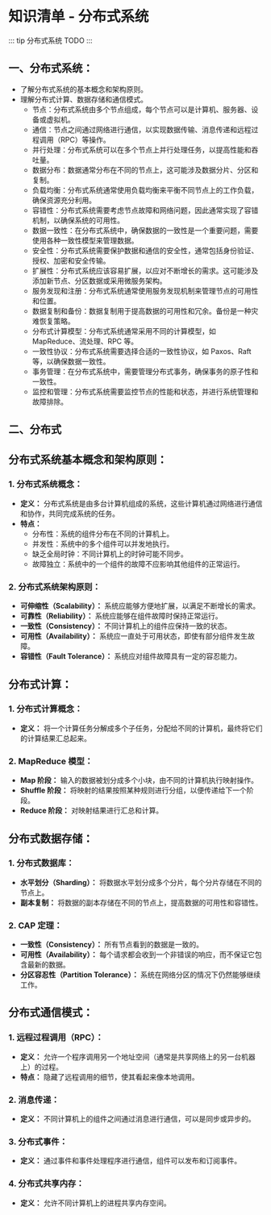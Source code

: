 # 知识清单 - 分布式系统

::: tip 分布式系统
TODO
:::

## 一、分布式系统：

- 了解分布式系统的基本概念和架构原则。
- 理解分布式计算、数据存储和通信模式。
  - 节点：分布式系统由多个节点组成，每个节点可以是计算机、服务器、设备或虚拟机。
  - 通信：节点之间通过网络进行通信，以实现数据传输、消息传递和远程过程调用（RPC）等操作。
  - 并行处理：分布式系统可以在多个节点上并行处理任务，以提高性能和吞吐量。
  - 数据分布：数据通常分布在不同的节点上，这可能涉及数据分片、分区和复制。
  - 负载均衡：分布式系统通常使用负载均衡来平衡不同节点上的工作负载，确保资源充分利用。
  - 容错性：分布式系统需要考虑节点故障和网络问题，因此通常实现了容错机制，以确保系统的可用性。
  - 数据一致性：在分布式系统中，确保数据的一致性是一个重要问题，需要使用各种一致性模型来管理数据。
  - 安全性：分布式系统需要保护数据和通信的安全性，通常包括身份验证、授权、加密和安全传输。
  - 扩展性：分布式系统应该容易扩展，以应对不断增长的需求。这可能涉及添加新节点、分区数据或采用微服务架构。
  - 服务发现和注册：分布式系统通常使用服务发现机制来管理节点的可用性和位置。
  - 数据复制和备份：数据复制用于提高数据的可用性和冗余。备份是一种灾难恢复策略。
  - 分布式计算模型：分布式系统通常采用不同的计算模型，如 MapReduce、流处理、RPC 等。
  - 一致性协议：分布式系统需要选择合适的一致性协议，如 Paxos、Raft 等，以确保数据一致性。
  - 事务管理：在分布式系统中，需要管理分布式事务，确保事务的原子性和一致性。
  - 监控和管理：分布式系统需要监控节点的性能和状态，并进行系统管理和故障排除。

## 二、分布式

## 分布式系统基本概念和架构原则：

### 1. **分布式系统概念：**

- **定义：** 分布式系统是由多台计算机组成的系统，这些计算机通过网络进行通信和协作，共同完成系统的任务。
- **特点：**
  - 分布性：系统的组件分布在不同的计算机上。
  - 并发性：系统中的多个组件可以并发地执行。
  - 缺乏全局时钟：不同计算机上的时钟可能不同步。
  - 故障独立：系统中的一个组件的故障不应影响其他组件的正常运行。

### 2. **分布式系统架构原则：**

- **可伸缩性（Scalability）：** 系统应能够方便地扩展，以满足不断增长的需求。
- **可靠性（Reliability）：** 系统应能够在组件故障时保持正常运行。
- **一致性（Consistency）：** 不同计算机上的组件应保持一致的状态。
- **可用性（Availability）：** 系统应一直处于可用状态，即使有部分组件发生故障。
- **容错性（Fault Tolerance）：** 系统应对组件故障具有一定的容忍能力。

## 分布式计算：

### 1. **分布式计算概念：**

- **定义：** 将一个计算任务分解成多个子任务，分配给不同的计算机，最终将它们的计算结果汇总起来。

### 2. **MapReduce 模型：**

- **Map 阶段：** 输入的数据被划分成多个小块，由不同的计算机执行映射操作。
- **Shuffle 阶段：** 将映射的结果按照某种规则进行分组，以便传递给下一个阶段。
- **Reduce 阶段：** 对映射结果进行汇总和计算。

## 分布式数据存储：

### 1. **分布式数据库：**

- **水平划分（Sharding）：** 将数据水平划分成多个分片，每个分片存储在不同的节点上。
- **副本复制：** 将数据的副本存储在不同的节点上，提高数据的可用性和容错性。

### 2. **CAP 定理：**

- **一致性（Consistency）：** 所有节点看到的数据是一致的。
- **可用性（Availability）：** 每个请求都会收到一个非错误的响应，而不保证它包含最新的数据。
- **分区容忍性（Partition Tolerance）：** 系统在网络分区的情况下仍然能够继续工作。

## 分布式通信模式：

### 1. **远程过程调用（RPC）：**

- **定义：** 允许一个程序调用另一个地址空间（通常是共享网络上的另一台机器上）的过程。
- **特点：** 隐藏了远程调用的细节，使其看起来像本地调用。

### 2. **消息传递：**

- **定义：** 不同计算机上的组件之间通过消息进行通信，可以是同步或异步的。

### 3. **分布式事件：**

- **定义：** 通过事件和事件处理程序进行通信，组件可以发布和订阅事件。

### 4. **分布式共享内存：**

- **定义：** 允许不同计算机上的进程共享内存空间。
